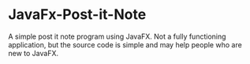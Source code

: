 # JavaFx-Post-it-Note
A simple post it note program using JavaFX. Not a fully functioning application, but the source code is simple and may help people who are new to JavaFX.
